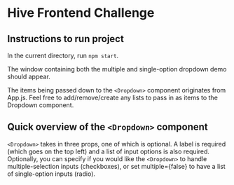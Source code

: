 # Hive Frontend Challenge

## Instructions to run project

In the current directory, run `npm start`.

The window containing both the multiple and single-option dropdown demo should appear.

The items being passed down to the `<Dropdown>` component originates from App.js. Feel free to add/remove/create any lists to pass in as items to the Dropdown component.

## Quick overview of the `<Dropdown>` component

`<Dropdown>` takes in three props, one of which is optional. A label is required (which goes on the top left) and a list of input options is also required. Optionally, you can specify if you would like the `<Dropdown>` to handle multiple-selection inputs (checkboxes), or set multiple={false} to have a list of single-option inputs (radio).
